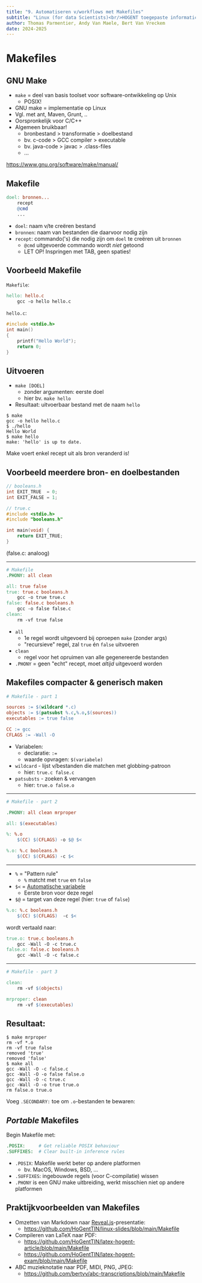 ```yaml
---
title: "9. Automatiseren v/workflows met Makefiles"
subtitle: "Linux (for data Scientists)<br/>HOGENT toegepaste informatica"
author: Thomas Parmentier, Andy Van Maele, Bert Van Vreckem
date: 2024-2025
---
```


# Makefiles

## GNU Make

- `make` = deel van basis toolset voor software-ontwikkeling op Unix
    - POSIX!
- GNU make = implementatie op Linux
- Vgl. met ant, Maven, Grunt, ..
- Oorspronkelijk voor C/C++
- Algemeen bruikbaar!
    - bronbestand > transformatie > doelbestand
    - bv. c-code > GCC compiler > executable
    - bv. java-code > javac > .class-files
    - ...

<https://www.gnu.org/software/make/manual/>

## Makefile

```Makefile
doel: bronnen...
    recept
    @cmd
    ...
```

- `doel`: naam v/te creëren bestand
- `bronnen`: naam van bestanden die daarvoor nodig zijn
- `recept`: commando('s) die nodig zijn om `doel` te creëren uit `bronnen`
    - `@cmd` uitgevoerde commando wordt *niet* getoond
    - LET OP! Inspringen met TAB, geen spaties!

## Voorbeeld Makefile

`Makefile`:

```Makefile
hello: hello.c
    gcc -o hello hello.c
```

`hello.c`:

```c
#include <stdio.h>
int main()
{
    printf("Hello World");
    return 0;
}
```

## Uitvoeren

- `make [DOEL]`
    - zonder argumenten: eerste doel
    - hier bv. `make hello`
- Resultaat: uitvoerbaar bestand met de naam `hello`

```console
$ make
gcc -o hello hello.c
$ ./hello
Hello World
$ make hello
make: 'hello' is up to date.
```

Make voert enkel recept uit als bron veranderd is!

## Voorbeeld meerdere bron- en doelbestanden

```c
// booleans.h
int EXIT_TRUE  = 0;
int EXIT_FALSE = 1;
```

```c
// true.c
#include <stdio.h>
#include "booleans.h"

int main(void) {
    return EXIT_TRUE;
}
```

(false.c: analoog)

---

```Makefile
# Makefile
.PHONY: all clean

all: true false
true: true.c booleans.h
    gcc -o true true.c
false: false.c booleans.h
    gcc -o false false.c
clean:
    rm -vf true false
```

- `all`
    - 1e regel wordt uitgevoerd bij oproepen `make` (zonder args)
    - "recursieve" regel, zal `true` én `false` uitvoeren
- `clean`
    - regel voor het opruimen van alle gegenereerde bestanden
- `.PHONY` = geen "echt" recept, moet *altijd* uitgevoerd worden

## Makefiles compacter & generisch maken

```Makefile
# Makefile - part 1

sources := $(wildcard *.c)
objects := $(patsubst %.c,%.o,$(sources))
executables := true false

CC := gcc
CFLAGS := -Wall -O
```

- Variabelen:
    - declaratie: `:=`
    - waarde opvragen: `$(variabele)`
- `wildcard` - lijst v/bestanden die matchen met globbing-patroon
    - hier: `true.c false.c`
- `patsubsts` - zoeken & vervangen
    - hier: `true.o false.o`

---

```Makefile
# Makefile - part 2

.PHONY: all clean mrproper

all: $(executables)

%: %.o
	$(CC) $(CFLAGS) -o $@ $<

%.o: %.c booleans.h
	$(CC) $(CFLAGS) -c $<
```

---

- `%` = "Pattern rule"
    - `%` matcht met `true` en `false`
- `$<` = [Automatische variabele](https://www.gnu.org/software/make/manual/html_node/Automatic-Variables.html)
    - Eerste bron voor deze regel
- `$@` = target van deze regel (hier: `true` of `false`)

```Makefile
%.o: %.c booleans.h
	$(CC) $(CFLAGS)  -c $<
```

wordt vertaald naar:

```Makefile
true.o: true.c booleans.h
	gcc -Wall -O -c true.c
false.o: false.c booleans.h
	gcc -Wall -O -c false.c
```

---

```Makefile
# Makefile - part 3

clean:
	rm -vf $(objects)

mrproper: clean
	rm -vf $(executables)
```

## Resultaat:

```console
$ make mrproper
rm -vf *.o
rm -vf true false
removed 'true'
removed 'false'
$ make all
gcc -Wall -O -c false.c
gcc -Wall -O -o false false.o
gcc -Wall -O -c true.c
gcc -Wall -O -o true true.o
rm false.o true.o
```

Voeg `.SECONDARY:` toe om `.o`-bestanden te bewaren:

## *Portable* Makefiles

Begin Makefile met:

```Makefile
.POSIX:     # Get reliable POSIX behaviour
.SUFFIXES:  # Clear built-in inference rules
```

- `.POSIX`: Makefile werkt beter op andere platformen
    - bv. MacOS, Windows, BSD, ...
- `.SUFFIXES`: ingebouwde regels (voor C-compilatie) wissen
- `.PHONY` is een GNU make uitbreiding, werkt misschien niet op andere platformen

## Praktijkvoorbeelden van Makefiles

- Omzetten van Markdown naar [Reveal.js](https://revealjs.com/)-presentatie:
    - <https://github.com/HoGentTIN/linux-slides/blob/main/Makefile>
- Compileren van LaTeX naar PDF:
    - <https://github.com/HoGentTIN/latex-hogent-article/blob/main/Makefile>
    - <https://github.com/HoGentTIN/latex-hogent-exam/blob/main/Makefile>
- ABC muzieknotatie naar PDF, MIDI, PNG, JPEG:
    - <https://github.com/bertvv/abc-transcriptions/blob/main/Makefile>
